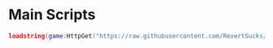 # Main Scripts
```lua
loadstring(game:HttpGet("https://raw.githubusercontent.com/RevertSucks/literacy/main/Main.lua"))()```
